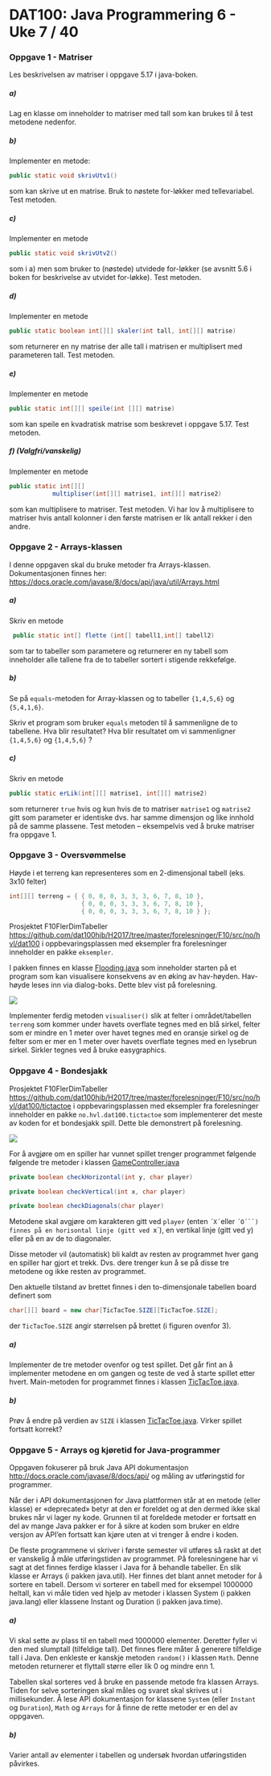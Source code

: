 # DAT100: Java Programmering 6 - Uke 7 / 40

### Oppgave 1 - Matriser

Les beskrivelsen av matriser i oppgave 5.17 i java-boken.

##### a)

Lag en klasse om inneholder to matriser med tall som kan brukes til å test metodene nedenfor.

##### b)

Implementer en metode:

```java
public static void skrivUtv1()
```

som kan skrive ut en matrise. Bruk to nøstete for-løkker med tellevariabel. Test metoden.

##### c)

Implementer en metode  

```java
public static void skrivUtv2()
```

som i a) men som bruker to (nøstede) utvidede for-løkker (se avsnitt 5.6 i boken for beskrivelse av utvidet for-løkke). Test metoden.

##### d)

Implementer en metode

```java
public static boolean int[][] skaler(int tall, int[][] matrise)
```
som returnerer en ny matrise der alle tall i matrisen er multiplisert med parameteren tall. Test metoden.

##### e)

Implementer en metode

```java
public static int[][] speile(int [][] matrise)
```

som kan speile en kvadratisk matrise som beskrevet i oppgave 5.17. Test metoden.

##### f)	(Valgfri/vanskelig)

Implementer en metode

```java
public static int[][]
            multipliser(int[][] matrise1, int[][] matrise2)
```

som kan multiplisere to matriser. Test metoden. Vi har lov å multiplisere to matriser hvis antall kolonner i den første matrisen er lik antall rekker i den andre.

### Oppgave 2 - Arrays-klassen

I denne oppgaven skal du bruke metoder fra Arrays-klassen. Dokumentasjonen finnes her:
https://docs.oracle.com/javase/8/docs/api/java/util/Arrays.html

##### a)

Skriv en metode

```java
 public static int[] flette (int[] tabell1,int[] tabell2)
 ```

som tar to tabeller som parametere og returnerer en ny tabell som inneholder alle tallene fra de to tabeller sortert i stigende rekkefølge.

##### b)

Se på `equals`-metoden for Array-klassen og to tabeller `{1,4,5,6}` og `{5,4,1,6}`.

Skriv et program som bruker `equals` metoden til å sammenligne de to tabellene. Hva blir resultatet? Hva blir resultatet om vi sammenligner `{1,4,5,6}` og `{1,4,5,6}` ?

##### c)

Skriv en metode

```java
public static erLik(int[][] matrise1, int[][] matrise2)
```

som returnerer `true` hvis og kun hvis de to matriser `matrise1` og `matrise2` gitt som parameter er identiske dvs. har samme dimensjon og like innhold på de samme plassene. Test metoden – eksempelvis ved å bruke matriser fra oppgave 1.

### Oppgave 3 - Oversvømmelse

Høyde i et terreng kan representeres som en 2-dimensjonal tabell (eks. 3x10 felter)

```java
int[][] terreng = { { 0, 0, 0, 3, 3, 3, 6, 7, 8, 10 },
                    { 0, 0, 0, 3, 3, 3, 6, 7, 8, 10 },
                    { 0, 0, 0, 3, 3, 3, 6, 7, 8, 10 } };
```

Prosjektet F10FlerDimTabeller https://github.com/dat100hib/H2017/tree/master/forelesninger/F10/src/no/hvl/dat100 i oppbevaringsplassen med eksempler fra forelesninger inneholder en pakke `eksempler`.

I pakken finnes en klasse [Flooding.java](https://github.com/dat100hib/H2017/blob/master/forelesninger/F10/src/no/hvl/dat100/eksempler/Flooding.java) som inneholder starten på et program som kan visualisere konsekvens av en øking av hav-høyden. Hav-høyde leses inn via dialog-boks. Dette blev vist på forelesning.

![](assets/markdown-img-paste-20180926181141274.png)

Implementer ferdig metoden `visualiser()` slik at felter i området/tabellen `terreng` som kommer under havets overflate tegnes med en blå sirkel, felter som er mindre en 1 meter over havet tegnes med en oransje sirkel og de felter som er mer en 1 meter over havets overflate tegnes med en lysebrun sirkel. Sirkler tegnes ved å bruke easygraphics.

### Oppgave 4 - Bondesjakk

Prosjektet F10FlerDimTabeller https://github.com/dat100hib/H2017/tree/master/forelesninger/F10/src/no/hvl/dat100/tictactoe i oppbevaringsplassen med eksempler fra forelesninger inneholder en pakke `no.hvl.dat100.tictactoe` som implementerer det meste av koden for et bondesjakk spill. Dette ble demonstrert på forelesning.

![](assets/markdown-img-paste-20180926174926430.png)

For å avgjøre om en spiller har vunnet spillet trenger programmet følgende følgende tre metoder i klassen [GameController.java](https://github.com/dat100hib/H2017/blob/master/forelesninger/F10/src/no/hvl/dat100/tictactoe/GameController.java)

```java
private boolean checkHorizontal(int y, char player)

private boolean checkVertical(int x, char player)

private boolean checkDiagonals(char player)
```

Metodene skal avgjøre om karakteren gitt ved `player` (enten `´X´`eller `´O´``) finnes på en horisontal linje (gitt ved `x`), en vertikal linje (gitt ved y) eller på en av de to diagonaler.

Disse metoder vil (automatisk) bli kaldt av resten av programmet hver gang en spiller har gjort et trekk. Dvs. dere trenger kun å se på disse tre metodene og ikke resten av programmet.

Den aktuelle tilstand av brettet finnes i den to-dimensjonale tabellen board definert som

```java
char[][] board = new char[TicTacToe.SIZE][TicTacToe.SIZE];
```

der `TicTacToe.SIZE` angir størrelsen på brettet (i figuren ovenfor 3).

##### a)

Implementer de tre metoder ovenfor og test spillet. Det går fint an å implementer metodene en om gangen og teste de ved å starte spillet etter hvert. Main-metoden for programmet finnes i klassen [TicTacToe.java](https://github.com/dat100hib/H2017/blob/master/forelesninger/F10/src/no/hvl/dat100/tictactoe/TicTacToe.java).

##### b)

Prøv å endre på verdien av `SIZE` i klassen [TicTacToe.java](https://github.com/dat100hib/H2017/blob/master/forelesninger/F10/src/no/hvl/dat100/tictactoe/TicTacToe.java). Virker spillet fortsatt korrekt?

### Oppgave 5 - Arrays og kjøretid for Java-programmer

Oppgaven fokuserer på bruk Java API dokumentasjon   http://docs.oracle.com/javase/8/docs/api/ og måling av utføringstid for programmer.

Når der i API dokumentasjonen for Java plattformen står at en metode (eller klasse) er «deprecated» betyr at den er foreldet og at den dermed ikke skal brukes når vi lager ny kode. Grunnen til at foreldede metoder er fortsatt en del av mange Java pakker er for å sikre at koden som bruker en eldre versjon av API’en fortsatt kan kjøre uten at vi trenger å endre i koden.

De fleste programmene vi skriver i første semester vil utføres så raskt at det er vanskelig å måle utføringstiden av programmet.  På forelesningene har vi sagt at det finnes ferdige klasser i Java for å behandle tabeller. En slik klasse er Arrays (i pakken java.util). Her finnes det blant annet metoder for å sortere en tabell. Dersom vi sorterer en tabell med for eksempel 1000000 heltall, kan vi måle tiden ved hjelp av metoder i klassen System (i pakken java.lang) eller klassene Instant og Duration (i pakken java.time).

##### a)

Vi skal sette av plass til en tabell med 1000000 elementer. Deretter fyller vi den med slumptall (tilfeldige tall). Det finnes flere måter å generere tilfeldige tall i Java. Den enkleste er kanskje metoden `random()` i klassen `Math`. Denne metoden returnerer et flyttall større eller lik 0 og mindre enn 1.

Tabellen skal sorteres ved å bruke en passende metode fra klassen Arrays. Tiden for selve sorteringen skal måles og svaret skal skrives ut i millisekunder. Å lese API dokumentasjon for klassene `System` (eller `Instant` og `Duration`), `Math` og `Arrays` for å finne de rette metoder er en del av oppgaven.

##### b)

Varier antall av elementer i tabellen og undersøk hvordan utføringstiden påvirkes.
